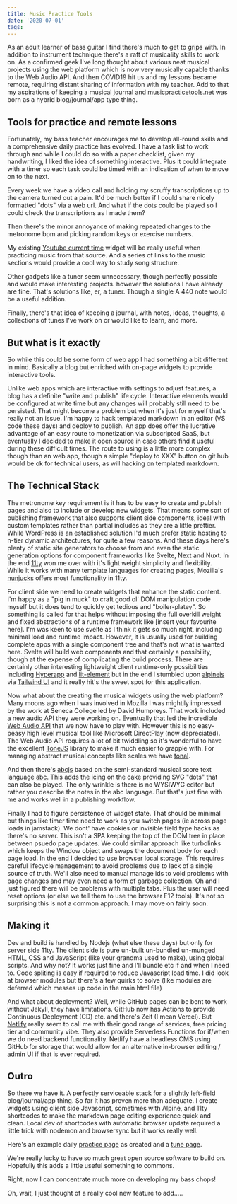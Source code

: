 ```yaml
---
title: Music Practice Tools
date: '2020-07-01'
tags:
---
```


<div class="message">
As an adult learner of bass guitar I find there's much to get to grips with. In addition to instrument technique there's a raft of musicality skills to work on. As a confirmed geek I've long thought about various neat musical projects using the web platform which is now very musically capable thanks to the Web Audio API. And then COVID19 hit us and my lessons became remote, requiring distant sharing of information with my teacher. Add to that my aspirations of keeping a musical journal and <a href="https://musicpracticetools.net">musicpracticetools.net</a> was born as a hybrid blog/journal/app type thing.
</div>

## Tools for practice and remote lessons

Fortunately, my bass teacher encourages me to develop all-round skills and a comprehensive daily practice has evolved. I have a task list to work through and while I could do so with a paper checklist, given my handwriting, I liked the idea of something interactive. Plus it could integrate with a timer so each task could be timed with an indication of when to move on to the next.

Every week we have a video call and holding my scruffy transcriptions up to the camera turned out a pain. It'd be much better if I could share nicely formatted "dots" via a web url. And what if the dots could be played so I could check the transcriptions as I made them?

Then there's the minor annoyance of making repeated changes to the metronome bpm and picking random keys or exercise numbers.

My existing [Youtube current time](https://github.com/music-practice-tools/youtube-current-time) widget will be really useful when practicing music from that source. And a series of links to the music sections would provide a cool way to study song structure.

Other gadgets like a tuner seem unnecessary, though perfectly possible and would make interesting projects. however the solutions I have already are fine. That's solutions like, er, a tuner. Though a single A 440 note would be a useful addition.

Finally, there's that idea of keeping a journal, with notes, ideas, thoughts, a collections of tunes I've work on or would like to learn, and more.

## But what is it exactly

So while this could be some form of web app I had something a bit different in mind. Basically a blog but enriched with on-page widgets to provide interactive tools.

Unlike web apps which are interactive with settings to adjust features, a blog has a definite "write and publish" life cycle. Interactive elements would be configured at write time but any changes will probably still need to be persisted. That might become a problem but when it's just for myself that's really not an issue. I'm happy to hack templated markdown in an editor (VS code these days) and deploy to publish. An app does offer the lucrative advantage of an easy route to monetization via subscripted SaaS, but eventually I decided to make it open source in case others find it useful during these difficult times. The route to using is a little more complex though than an web app, though a simple "deploy to XXX" button on git hub would be ok for technical users, as will hacking on templated markdown.

## The Technical Stack

The metronome key requirement is it has to be easy to create and publish pages and also to include or develop new widgets. That means some sort of publishing framework that also supports client side components, ideal with custom templates rather than partial includes as they are a little prettier. While WordPress is an established solution I'd much prefer static hosting to n-tier dynamic architectures, for quite a few reasons. And these days here's plenty of static site generators to choose from and even the static generation options for component frameworks like Svelte, Next and Nuxt. In the end [11ty](https://www.11ty.dev/) won me over with it's light weight simplicity and flexibility. While it works with many template languages for creating pages, Mozilla's [nunjucks](https://mozilla.github.io/nunjucks/) offers most functionality in 11ty.

For client side we need to create widgets that enhance the static content. I'm happy as a "pig in muck" to craft good ol' DOM manipulation code myself but it does tend to quickly get tedious and "boiler-platey". So something is called for that helps without imposing the full overkill weight and fixed abstractions of a runtime framework like [insert your favourite here]. I'm was keen to use svelte as I think it gets so much right, including minimal load and runtime impact. However, it is usually used for building complete apps with a single component tree and that's not what is wanted here. Svelte will build web components and that certainly a possibility, though at the expense of complicating the build process. There are certainly other interesting lightweight client runtime-only possibilities including [Hyperapp](https://hyperapp.dev/) and [lit-element](https://lit-element.polymer-project.org/) but in the end I stumbled upon [alpinejs](https://github.com/alpinejs/alpine) via [Tailwind UI](https://tailwindui.com/) and it really hit's the sweet spot for this application.

Now what about the creating the musical widgets using the web platform? Many moons ago when I was involved in Mozilla I was mightily impressed by the work at Seneca College led by David Humpreys. That work included a new audio API they were working on. Eventually that led the incredible [Web Audio API](https://developer.mozilla.org/en-US/docs/Web/API/Web_Audio_API) that we now have to play with. However this is no easy-peasy high level musical tool like Microsoft DirectPlay (now depreciated). The Web Audio API requires a lot of bit twiddling so it's wonderful to have the excellent [ToneJS](https://tonejs.github.io/) library to make it much easier to grapple with. For managing abstract musical concepts like scales we have [tonal](https://github.com/tonaljs/tonal).

And then there's [abcjs](https://paulrosen.github.io/abcjs/) based on the semi-standard musical score text language [abc](http://abcnotation.com/wiki/abc:standard:v2.1#first_and_second_repeats). This adds the icing on the cake providing SVG "dots" that can also be played. The only wrinkle is there is no WYSIWYG editor but rather you describe the notes in the abc language. But that's just fine with me and works well in a publishing workflow.

Finally I had to figure persistence of widget state. That should be minimal but things like timer time need to work as you switch pages (ie across page loads in jamstack). We dont' have cookies or invisible field type hacks as there's no server. This isn't a SPA keeping the top of the DOM tree in place between psuedo page updates. We could similar approach like turbolinks which keeps the Window object and swaps the document body for each page load. In the end I decided to use browser local storage. This requires careful lifecycle management to avoid problems due to lack of a single source of truth. We'll also need to manual manage ids to void problems with page changes and may even need a form of garbage collection. Oh and I just figured there will be problems with multiple tabs. Plus the user will need reset options (or else we tell them to use the browser F12 tools). It's not so surprising this is not a common approach. I may move on fairly soon.

## Making it

Dev and build is handled by Nodejs (what else these days) but only for server side 11ty. The client side is pure un-built un-bundled un-munged HTML, CSS and JavaScript (like your grandma used to make), using global scripts. And why not? It works just fine and I'll bundle etc if and when I need to. Code spliting is easy if required to reduce Javascript load time. I did look at browser modules but there's a few quirks to solve (like modules are deferred which messes up code in the main html file)

And what about deployment? Well, while GitHub pages can be bent to work without Jekyll, they have limitations. GitHub now has Actions to provide Continuous Deployment (CD) etc. and there's Zeit (I mean Vercel). But [Netlify](https://www.netlify.com/) really seem to call me with their good range of services, free pricing tier and community vibe. They also provide Serverless Functions for if/when we do need backend functionality. Netlify have a headless CMS using GitHub for storage that would allow for an alternative in-browser editing / admin UI if that is ever required.

## Outro

So there we have it. A perfectly serviceable stack for a slightly left-field blog/journal/app thing. So far it has  proven more than adequate. I create widgets using client side Javascript, sometimes with Alpine, and 11ty shortcodes to make the markdown page editing experience quick and clean. Local dev of shortcodes with automatic browser update required a little trick with nodemon and browsersync but it works really well.

Here's an example daily [practice page](https://github.com/music-practice-tools/music-practice-tools/blob/7c5b1ad3ec845e859e543f5fabd786c39a16338c/pages/activities/daily.md) as created and a [tune page](https://github.com/music-practice-tools/music-practice-tools/blob/7c5b1ad3ec845e859e543f5fabd786c39a16338c/pages/tunes/the-thrill-is-gone.md).

We're really lucky to have so much great open source software to build on. Hopefully this adds a little useful something to commons.

Right, now I can concentrate much more on developing my bass chops!

Oh, wait, I just thought of a really cool new feature to add.....
